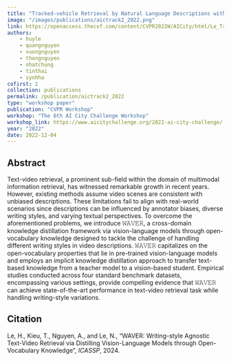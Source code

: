 ```yaml
---
title: "Tracked-vehicle Retrieval by Natural Language Descriptions with Domain Adaptive Knowledge"
image: "/images/publications/aictrack2_2022.png"
link: https://openaccess.thecvf.com/content/CVPR2022W/AICity/html/Le_Tracked-Vehicle_Retrieval_by_Natural_Language_Descriptions_With_Domain_Adaptive_Knowledge_CVPRW_2022_paper.html
authors: 
    - huyle
    - quangnguyen
    - vuongnguyen
    - thongnguyen
    - nhatchung
    - tinthai
    - synhha
cofirst: 2
collection: publications
permalink: /publication/aictrack2_2022
type: "workshop paper"
publication: "CVPR Workshop"
workshop: "The 6th AI City Challenge Workshop"
workshop_link: https://www.aicitychallenge.org/2022-ai-city-challenge/
year: "2022"
date: 2022-12-04
---
```


## Abstract
Text-video retrieval, a prominent sub-field within the domain of multimodal information retrieval, has witnessed remarkable growth in recent years. However, existing methods assume video scenes are consistent with unbiased descriptions. These limitations fail to align with real-world scenarios since descriptions can be influenced by annotator biases, diverse writing styles, and varying textual perspectives. To overcome the aforementioned problems, we introduce 𝚆𝙰𝚅𝙴𝚁, a cross-domain knowledge distillation framework via vision-language models through open-vocabulary knowledge designed to tackle the challenge of handling different writing styles in video descriptions. 𝚆𝙰𝚅𝙴𝚁 capitalizes on the open-vocabulary properties that lie in pre-trained vision-language models and employs an implicit knowledge distillation approach to transfer text-based knowledge from a teacher model to a vision-based student. Empirical studies conducted across four standard benchmark datasets, encompassing various settings, provide compelling evidence that 𝚆𝙰𝚅𝙴𝚁 can achieve state-of-the-art performance in text-video retrieval task while handling writing-style variations.

## Citation
Le, H., Kieu, T., Nguyen, A., and Le, N., “WAVER: Writing-style Agnostic Text-Video Retrieval via Distilling Vision-Language Models through Open-Vocabulary Knowledge”, <i>ICASSP</i>, 2024.